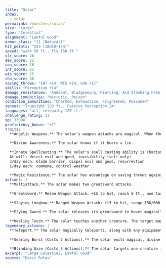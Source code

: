 ```yaml
---
title: "Solar"
index:
  - solar
permalink: /monsters/solar/
size: "Large"
type: "Celestial"
alignment: "Lawful Good"
armor_class: "21 (Natural)"
hit_points: "243 (18d10+144)"
speed: "walk 50 ft., fly 150 ft."
str_score: 26
dex_score: 22
con_score: 26
int_score: 25
wis_score: 25
cha_score: 30
saving_throws: "INT +14, WIS +14, CHA +17"
skills: "Perception +14"
damage_resistances: "Radiant, Bludgeoning, Piercing, And Slashing From Nonmagical Weapons"
damage_immunities: "Necrotic, Poison"
condition_immunities: "Charmed, Exhaustion, Frightened, Poisoned"
senses: "Truesight 120 ft., Passive Perception 24"
languages: "all, telepathy 120 ft."
challenge_rating: 21
xp: 33000
proficiency_bonus: "+7"
traits: |
  **Angelic Weapons.** The solar's weapon attacks are magical. When the solar hits with any weapon, the weapon deals an extra 6d8 radiant damage (included in the attack).
  
  **Divine Awareness.** The solar knows if it hears a lie.
  
  **Innate Spellcasting.** The solar's spell casting ability is Charisma (spell save DC 25). It can innately cast the following spells, requiring no material components:
  At will: detect evil and good, invisibility (self only)
  3/day each: blade barrier, dispel evil and good, resurrection
  1/day each: commune, control weather
  
  **Magic Resistance.** The solar has advantage on saving throws against spells and other magical effects.
actions: |
  **Multiattack.** The solar makes two greatsword attacks.
  
  **Greatsword.** Melee Weapon Attack: +15 to hit, reach 5 ft., one target. Hit: 22 (4d6 + 8) slashing damage plus 27 (6d8) radiant damage.
  
  **Slaying Longbow.** Ranged Weapon Attack: +13 to hit, range 150/600 ft., one target. Hit: 15 (2d8 + 6) piercing damage plus 27 (6d8) radiant damage. If the target is a creature that has 190 hit points or fewer, it must succeed on a DC 15 Constitution saving throw or die.
  
  **Flying Sword.** The solar releases its greatsword to hover magically in an unoccupied space within 5 ft. of it. If the solar can see the sword, the solar can mentally command it as a bonus action to fly up to 50 ft. and either make one attack against a target or return to the solar's hands. If the hovering sword is targeted by any effect, the solar is considered to be holding it. The hovering sword falls if the solar dies.
  
  **Healing Touch.** The solar touches another creature. The target magically regains 40 (8d8 + 4) hit points and is freed from any curse, disease, poison, blindness, or deafness.
legendary_actions: |
  **Teleport.** The solar magically teleports, along with any equipment it is wearing or carrying, up to 120 ft. to an unoccupied space it can see.
  
  **Searing Burst (Costs 2 Actions).** The solar emits magical, divine energy. Each creature of its choice in a 10 -foot radius must make a DC 23 Dexterity saving throw, taking 14 (4d6) fire damage plus 14 (4d6) radiant damage on a failed save, or half as much damage on a successful one.
  
  **Blinding Gaze (Costs 3 Actions).** The solar targets one creature it can see within 30 ft. of it. If the target can see it, the target must succeed on a DC 15 Constitution saving throw or be blinded until magic such as the lesser restoration spell removes the blindness.
excerpt: "Large Celestial, Lawful Good"
source: "Basic Rules"
---
```


